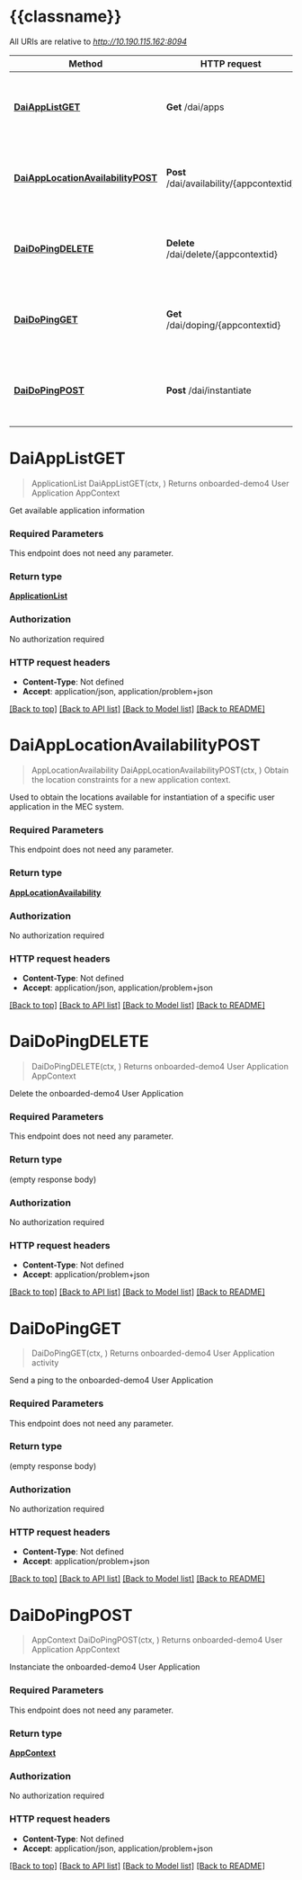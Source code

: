 # {{classname}}

All URIs are relative to *http://10.190.115.162:8094*

Method | HTTP request | Description
------------- | ------------- | -------------
[**DaiAppListGET**](DAIApi.md#DaiAppListGET) | **Get** /dai/apps | Returns onboarded-demo4 User Application AppContext
[**DaiAppLocationAvailabilityPOST**](DAIApi.md#DaiAppLocationAvailabilityPOST) | **Post** /dai/availability/{appcontextid} | Obtain the location constraints for a new application context.
[**DaiDoPingDELETE**](DAIApi.md#DaiDoPingDELETE) | **Delete** /dai/delete/{appcontextid} | Returns onboarded-demo4 User Application AppContext
[**DaiDoPingGET**](DAIApi.md#DaiDoPingGET) | **Get** /dai/doping/{appcontextid} | Returns onboarded-demo4 User Application activity
[**DaiDoPingPOST**](DAIApi.md#DaiDoPingPOST) | **Post** /dai/instantiate | Returns onboarded-demo4 User Application AppContext

# **DaiAppListGET**
> ApplicationList DaiAppListGET(ctx, )
Returns onboarded-demo4 User Application AppContext

Get available application information

### Required Parameters
This endpoint does not need any parameter.

### Return type

[**ApplicationList**](ApplicationList.md)

### Authorization

No authorization required

### HTTP request headers

 - **Content-Type**: Not defined
 - **Accept**: application/json, application/problem+json

[[Back to top]](#) [[Back to API list]](../README.md#documentation-for-api-endpoints) [[Back to Model list]](../README.md#documentation-for-models) [[Back to README]](../README.md)

# **DaiAppLocationAvailabilityPOST**
> AppLocationAvailability DaiAppLocationAvailabilityPOST(ctx, )
Obtain the location constraints for a new application context.

Used to obtain the locations available for instantiation of a specific user application in the MEC system.

### Required Parameters
This endpoint does not need any parameter.

### Return type

[**AppLocationAvailability**](AppLocationAvailability.md)

### Authorization

No authorization required

### HTTP request headers

 - **Content-Type**: Not defined
 - **Accept**: application/json, application/problem+json

[[Back to top]](#) [[Back to API list]](../README.md#documentation-for-api-endpoints) [[Back to Model list]](../README.md#documentation-for-models) [[Back to README]](../README.md)

# **DaiDoPingDELETE**
> DaiDoPingDELETE(ctx, )
Returns onboarded-demo4 User Application AppContext

Delete the onboarded-demo4 User Application

### Required Parameters
This endpoint does not need any parameter.

### Return type

 (empty response body)

### Authorization

No authorization required

### HTTP request headers

 - **Content-Type**: Not defined
 - **Accept**: application/problem+json

[[Back to top]](#) [[Back to API list]](../README.md#documentation-for-api-endpoints) [[Back to Model list]](../README.md#documentation-for-models) [[Back to README]](../README.md)

# **DaiDoPingGET**
> DaiDoPingGET(ctx, )
Returns onboarded-demo4 User Application activity

Send a ping to the onboarded-demo4 User Application

### Required Parameters
This endpoint does not need any parameter.

### Return type

 (empty response body)

### Authorization

No authorization required

### HTTP request headers

 - **Content-Type**: Not defined
 - **Accept**: application/problem+json

[[Back to top]](#) [[Back to API list]](../README.md#documentation-for-api-endpoints) [[Back to Model list]](../README.md#documentation-for-models) [[Back to README]](../README.md)

# **DaiDoPingPOST**
> AppContext DaiDoPingPOST(ctx, )
Returns onboarded-demo4 User Application AppContext

Instanciate the onboarded-demo4 User Application

### Required Parameters
This endpoint does not need any parameter.

### Return type

[**AppContext**](AppContext.md)

### Authorization

No authorization required

### HTTP request headers

 - **Content-Type**: Not defined
 - **Accept**: application/json, application/problem+json

[[Back to top]](#) [[Back to API list]](../README.md#documentation-for-api-endpoints) [[Back to Model list]](../README.md#documentation-for-models) [[Back to README]](../README.md)


